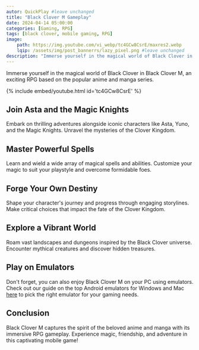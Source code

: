 ```yaml
---
autor: QuickPlay #leave unchanged
title: "Black Clover M Gameplay"
date: 2024-04-14 05:00:00
categories: [Gaming, RPG]
tags: [black clover, mobile gaming, RPG]
image: 
    path: https://img.youtube.com/vi_webp/tc4GCw8CsrE/maxres2.webp 
    lqip: /assets/img/post_bannerrs/lazy_pixel.png #leave unchanged
description: "Immerse yourself in the magical world of Black Clover in Black Clover M, an exciting RPG based on the popular anime and manga series. Join Asta and the Magic Knights on epic quests, master powerful spells, and forge your own destiny!"
---
```


Immerse yourself in the magical world of Black Clover in Black Clover M, an exciting RPG based on the popular anime and manga series.

{% include embed/youtube.html id='tc4GCw8CsrE' %}

## Join Asta and the Magic Knights
Embark on thrilling adventures alongside iconic characters like Asta, Yuno, and the Magic Knights. Unravel the mysteries of the Clover Kingdom.

## Master Powerful Spells
Learn and wield a wide array of magical spells and abilities. Customize your magic to suit your playstyle and overcome formidable foes.

## Forge Your Own Destiny
Shape your character's journey and progress through engaging storylines. Make critical choices that impact the fate of the Clover Kingdom.

## Explore a Vibrant World
Roam vast landscapes and dungeons inspired by the Black Clover universe. Encounter mythical creatures and discover hidden treasures.

## Play on Emulators
Don't forget, you can also enjoy Black Clover M on your PC using emulators. Check out our guide on the top Android emulators for Windows and Mac [here](https://quickplaymobile.github.io/posts/Top-10-Best-Android-Emulators-for-Windows-and-Mac/) to pick the right emulator for your gaming needs.

## Conclusion
Black Clover M captures the spirit of the beloved anime and manga with its immersive RPG gameplay. Experience magic, friendship, and adventure in this captivating mobile game!

